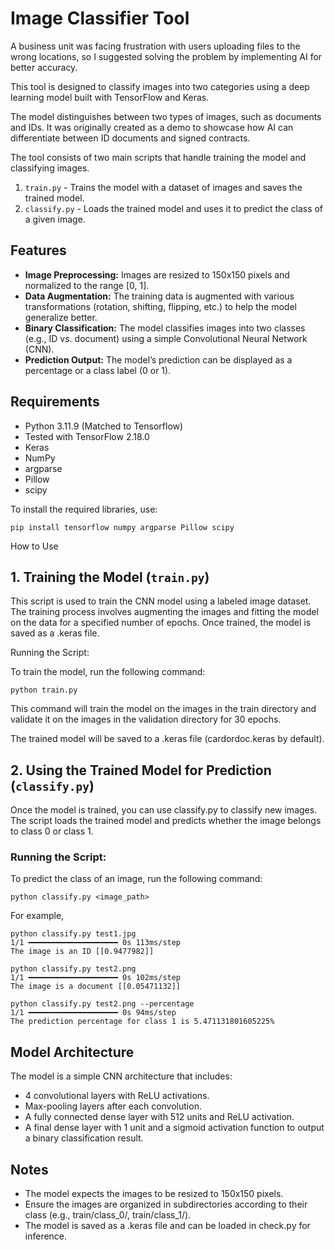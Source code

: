 # Image Classifier Tool

A business unit was facing frustration with users uploading files to the wrong locations, so I suggested solving the problem by implementing AI for better accuracy.

This tool is designed to classify images into two categories using a deep learning model built with TensorFlow and Keras. 

The model distinguishes between two types of images, such as documents and IDs. It was originally created as a demo to showcase how AI can differentiate between ID documents and signed contracts. 

The tool consists of two main scripts that handle training the model and classifying images.
	
1.	`train.py` - Trains the model with a dataset of images and saves the trained model.
2.	`classify.py` - Loads the trained model and uses it to predict the class of a given image.

## Features
- **Image Preprocessing:** Images are resized to 150x150 pixels and normalized to the range [0, 1].
- **Data Augmentation:** The training data is augmented with various transformations (rotation, shifting, flipping, etc.) to help the model generalize better.
- **Binary Classification:** The model classifies images into two classes (e.g., ID vs. document) using a simple Convolutional Neural Network (CNN).
- **Prediction Output:** The model’s prediction can be displayed as a percentage or a class label (0 or 1).

## Requirements
- Python 3.11.9 (Matched to Tensorflow)
- Tested with TensorFlow 2.18.0
- Keras
- NumPy
- argparse
- Pillow
- scipy

To install the required libraries, use:

```
pip install tensorflow numpy argparse Pillow scipy
```

How to Use

## 1. Training the Model (`train.py`)

This script is used to train the CNN model using a labeled image dataset. The training process involves augmenting the images and fitting the model on the data for a specified number of epochs. Once trained, the model is saved as a .keras file.

Running the Script:

To train the model, run the following command:

```
python train.py
```

This command will train the model on the images in the train directory and validate it on the images in the validation directory for 30 epochs.

The trained model will be saved to a .keras file (cardordoc.keras by default).

## 2. Using the Trained Model for Prediction (`classify.py`)

Once the model is trained, you can use classify.py to classify new images. The script loads the trained model and predicts whether the image belongs to class 0 or class 1.

### Running the Script:

To predict the class of an image, run the following command:

```
python classify.py <image_path>
```

For example, 
```
python classify.py test1.jpg
1/1 ━━━━━━━━━━━━━━━━━━━━ 0s 113ms/step
The image is an ID [[0.9477982]]

python classify.py test2.png
1/1 ━━━━━━━━━━━━━━━━━━━━ 0s 102ms/step
The image is a document [[0.05471132]]

```
```
python classify.py test2.png --percentage
1/1 ━━━━━━━━━━━━━━━━━━━━ 0s 94ms/step
The prediction percentage for class 1 is 5.471131801605225%
```




## Model Architecture

The model is a simple CNN architecture that includes:
- 4 convolutional layers with ReLU activations.
- Max-pooling layers after each convolution.
- A fully connected dense layer with 512 units and ReLU activation.
- A final dense layer with 1 unit and a sigmoid activation function to output a binary classification result.

## Notes
- The model expects the images to be resized to 150x150 pixels.
- Ensure the images are organized in subdirectories according to their class (e.g., train/class_0/, train/class_1/).
- The model is saved as a .keras file and can be loaded in check.py for inference.